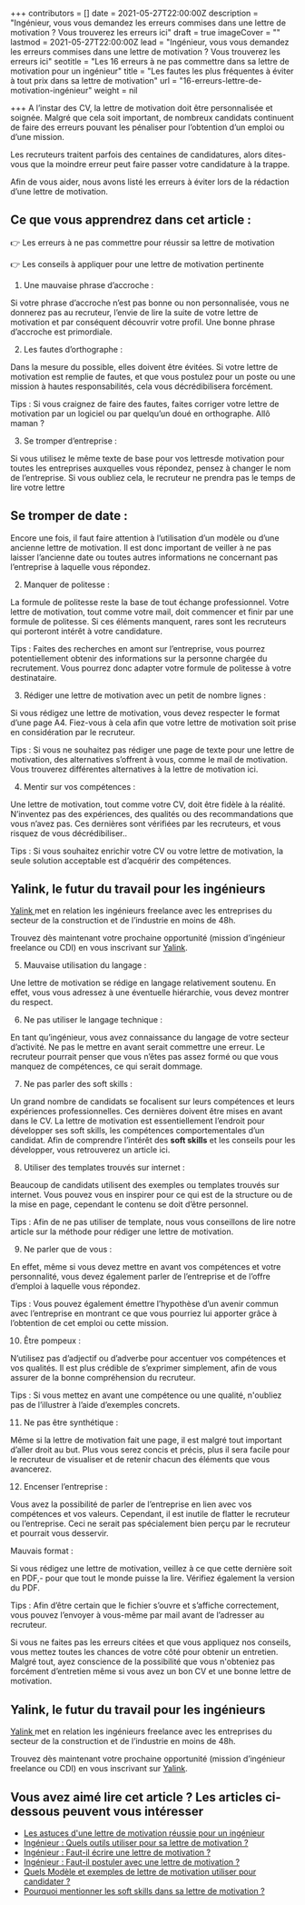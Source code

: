 +++
contributors = []
date = 2021-05-27T22:00:00Z
description = "Ingénieur, vous vous demandez les erreurs commises dans une lettre de motivation ? Vous trouverez les erreurs ici"
draft = true
imageCover = ""
lastmod = 2021-05-27T22:00:00Z
lead = "Ingénieur, vous vous demandez les erreurs commises dans une lettre de motivation ? Vous trouverez les erreurs ici"
seotitle = "Les 16 erreurs à ne pas commettre dans sa lettre de motivation pour un ingénieur"
title = "Les fautes les plus fréquentes à éviter à tout prix dans sa lettre de motivation"
url = "16-erreurs-lettre-de-motivation-ingénieur"
weight = nil

+++
A l’instar des CV, la lettre de motivation doit être personnalisée et soignée. Malgré que cela soit important, de nombreux candidats continuent de faire des erreurs pouvant les pénaliser pour l’obtention d’un emploi ou d’une mission.

Les recruteurs traitent parfois des centaines de candidatures, alors dites-vous que la moindre erreur peut faire passer votre candidature à la trappe.

Afin de vous aider, nous avons listé les erreurs à éviter lors de la rédaction d’une lettre de motivation.

## Ce que vous apprendrez dans cet article :

👉 Les erreurs à ne pas commettre pour réussir sa lettre de motivation

👉 Les conseils à appliquer pour une lettre de motivation pertinente

1. Une mauvaise phrase d’accroche :

Si votre phrase d’accroche n’est pas bonne ou non personnalisée, vous ne donnerez pas au recruteur, l’envie de lire la suite de votre lettre de motivation et par conséquent découvrir votre profil. Une bonne phrase d’accroche est primordiale.

2. Les fautes d’orthographe :

Dans la mesure du possible, elles doivent être évitées. Si votre lettre de motivation est remplie de fautes, et que vous postulez pour un poste ou une mission à hautes responsabilités, cela vous décrédibilisera forcément.

Tips : Si vous craignez de faire des fautes, faites corriger votre lettre de motivation par un logiciel ou par quelqu’un doué en orthographe. Allô maman ?

3. Se tromper d’entreprise :

Si vous utilisez le même texte de base pour vos lettresde motivation pour toutes les entreprises auxquelles vous répondez, pensez à changer le nom de l’entreprise. Si vous oubliez cela, le recruteur ne prendra pas le temps de lire votre lettre

## Se tromper de date :

Encore une fois, il faut faire attention à l’utilisation d’un modèle ou d’une ancienne lettre de motivation. Il est donc important de veiller à ne pas laisser l’ancienne date ou toutes autres informations ne concernant pas l’entreprise à laquelle vous répondez.

2. Manquer de politesse :

La formule de politesse reste la base de tout échange professionnel. Votre lettre de motivation, tout comme votre mail, doit commencer et finir par une formule de politesse. Si ces éléments manquent, rares sont les recruteurs qui porteront intérêt à votre candidature.

Tips : Faites des recherches en amont sur l’entreprise, vous pourrez potentiellement obtenir des informations sur la personne chargée du recrutement. Vous pourrez donc adapter votre formule de politesse à votre destinataire.

3. Rédiger une lettre de motivation avec un petit de nombre lignes :

Si vous rédigez une lettre de motivation, vous devez respecter le format d’une page A4. Fiez-vous à cela afin que votre lettre de motivation soit prise en considération par le recruteur.

Tips : Si vous ne souhaitez pas rédiger une page de texte pour une lettre de motivation, des alternatives s’offrent à vous, comme le mail de motivation. Vous trouverez différentes alternatives à la lettre de motivation ici.

4. Mentir sur vos compétences :

Une lettre de motivation, tout comme votre CV, doit être fidèle à la réalité. N’inventez pas des expériences, des qualités ou des recommandations que vous n’avez pas. Ces dernières sont vérifiées par les recruteurs, et vous risquez de vous décrédibiliser..

Tips : Si vous souhaitez enrichir votre CV ou votre lettre de motivation, la seule solution acceptable est d’acquérir des compétences.

## Yalink, le futur du travail pour les ingénieurs

[Yalink ](http://yalink.fr)met en relation les ingénieurs freelance avec les entreprises du secteur de la construction et de l’industrie en moins de 48h.

Trouvez dès maintenant votre prochaine opportunité (mission d’ingénieur freelance ou CDI) en vous inscrivant sur [Yalink](http://app.yalink.fr).

5. Mauvaise utilisation du langage :

Une lettre de motivation se rédige en langage relativement soutenu. En effet, vous vous adressez à une éventuelle hiérarchie, vous devez montrer du respect.

6. Ne pas utiliser le langage technique :

En tant qu’ingénieur, vous avez connaissance du langage de votre secteur d’activité. Ne pas le mettre en avant serait commettre une erreur. Le recruteur pourrait penser que vous n’êtes pas assez formé ou que vous manquez de compétences, ce qui serait dommage.

7. Ne pas parler des soft skills :

Un grand nombre de candidats se focalisent sur leurs compétences et leurs expériences professionnelles. Ces dernières doivent être mises en avant dans le CV. La lettre de motivation est essentiellement l’endroit pour développer ses soft skills, les compétences comportementales d’un candidat. Afin de comprendre l’intérêt des **soft skills** et les conseils pour les développer, vous retrouverez un article ici.

8. Utiliser des templates trouvés sur internet :

Beaucoup de candidats utilisent des exemples ou templates trouvés sur internet. Vous pouvez vous en inspirer pour ce qui est de la structure ou de la mise en page, cependant le contenu se doit d’être personnel.

Tips : Afin de ne pas utiliser de template, nous vous conseillons de lire notre article sur la méthode pour rédiger une lettre de motivation.

9. Ne parler que de vous :

En effet, même si vous devez mettre en avant vos compétences et votre personnalité, vous devez également parler de l’entreprise et de l’offre d’emploi à laquelle vous répondez.

Tips : Vous pouvez également émettre l’hypothèse d’un avenir commun avec l’entreprise en montrant ce que vous pourriez lui apporter grâce à l’obtention de cet emploi ou cette mission.

10. Être pompeux :

N’utilisez pas d’adjectif ou d’adverbe pour accentuer vos compétences et vos qualités. Il est plus crédible de s’exprimer simplement, afin de vous assurer de la bonne compréhension du recruteur.

Tips : Si vous mettez en avant une compétence ou une qualité, n'oubliez pas de l’illustrer à l’aide d’exemples concrets.

11. Ne pas être synthétique :

Même si la lettre de motivation fait une page, il est malgré tout important d’aller droit au but. Plus vous serez concis et précis, plus il sera facile pour le recruteur de visualiser et de retenir chacun des éléments que vous avancerez.

12. Encenser l’entreprise :

Vous avez la possibilité de parler de l’entreprise en lien avec vos compétences et vos valeurs. Cependant, il est inutile de flatter le recruteur ou l’entreprise. Ceci ne serait pas spécialement bien perçu par le recruteur et pourrait vous desservir.

Mauvais format :

Si vous rédigez une lettre de motivation, veillez à ce que cette dernière soit en PDF,- pour que tout le monde puisse la lire. Vérifiez également la version du PDF.

Tips : Afin d’être certain que le fichier s’ouvre et s’affiche correctement, vous pouvez l’envoyer à vous-même par mail avant de l’adresser au recruteur.

Si vous ne faites pas les erreurs citées et que vous appliquez nos conseils, vous mettez toutes les chances de votre côté pour obtenir un entretien. Malgré tout, ayez conscience de la possibilité que vous n'obteniez pas forcément d’entretien même si vous avez un bon CV et une bonne lettre de motivation.

## Yalink, le futur du travail pour les ingénieurs

[Yalink ](http://yalink.fr)met en relation les ingénieurs freelance avec les entreprises du secteur de la construction et de l’industrie en moins de 48h.

Trouvez dès maintenant votre prochaine opportunité (mission d’ingénieur freelance ou CDI) en vous inscrivant sur [Yalink](http://app.yalink.fr).

## Vous avez aimé lire cet article ? Les articles ci-dessous peuvent vous intéresser

* [Les astuces d'une lettre de motivation réussie pour un ingénieur]()
* [Ingénieur : Quels outils utiliser pour sa lettre de motivation ?]()
* [Ingénieur : Faut-il écrire une lettre de motivation ?]()
* [Ingénieur : Faut-il postuler avec une lettre de motivation ?]()
* [Quels Modèle et exemples de lettre de motivation utiliser pour candidater ?]()
* [Pourquoi mentionner les soft skills dans sa lettre de motivation ?]()